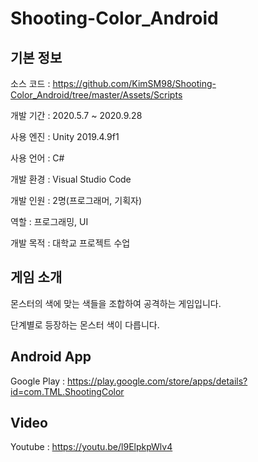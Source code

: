 # Shooting-Color_Android
## 기본 정보
소스 코드 : https://github.com/KimSM98/Shooting-Color_Android/tree/master/Assets/Scripts

개발 기간 : 2020.5.7 ~ 2020.9.28

사용 엔진 : Unity 2019.4.9f1

사용 언어 : C#

개발 환경 : Visual Studio Code

개발 인원 : 2명(프로그래머, 기획자)

역할 : 프로그래밍, UI

개발 목적 : 대학교 프로젝트 수업

## 게임 소개
몬스터의 색에 맞는 색들을 조합하여 공격하는 게임입니다.

단계별로 등장하는 몬스터 색이 다릅니다.

## Android App
Google Play : https://play.google.com/store/apps/details?id=com.TML.ShootingColor


## Video
Youtube : https://youtu.be/l9ElpkpWlv4
